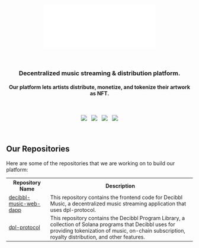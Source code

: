 <br>

<p align="center"><img width="300" src="/img/Logo.png" alt="Decibbl Logo"></p>

<br>

<h3 align="center">Decentralized music streaming & distribution platform.</h3>
<h4 align="center">Our platform lets artists distribute, monetize, and tokenize their artwork as NFT.</h4>

<br>

<p align="center">
	<a href="https://discord.gg/cn3huC8adC"><img src="https://img.shields.io/discord/890310290716131340?label=Discord&style=flat-square&color=5a66f6"></a>
	&nbsp;
	<a href="https://twitter.com/decibbl"><img src="https://img.shields.io/badge/Twitter-Follow_us-1d9bf0.svg?style=flat-square"></a>
	&nbsp;
	<a href="https://www.linkedin.com/company/decibbl/"><img src="https://img.shields.io/badge/Linkedin-Connect_with_us-0a66c2.svg?style=flat-square"></a>
	&nbsp;
	<a href="mailto:saicharanpogul@decibbl.com"><img src="https://img.shields.io/badge/Email-Get_in_contact-blue?style=flat-square"></a>
</p>


<br>

<h2 align=“center”>Our Repositories</h2> <p align=“center”>Here are some of the repositories that we are working on to build our platform:</p>

<table align=“center”> <tr> <th>Repository Name</th> <th>Description</th> </tr> <tr> <td><a href=“https://github.com/decibbl/decibbl-music-web-dapp”>decibbl-music-web-dapp</a></td> <td>This repository contains the frontend code for Decibbl Music, a decentralized music streaming application that uses dpl-protocol.</td> </tr> <tr> <td><a href=“https://github.com/decibbl/dpl-protocol”>dpl-protocol</a></td> <td>This repository contains the Decibbl Program Library, a collection of Solana programs that Decibbl uses for providing tokenization of music, on-chain subscription, royalty distribution, and other features.</td> </tr> </table>

<br>